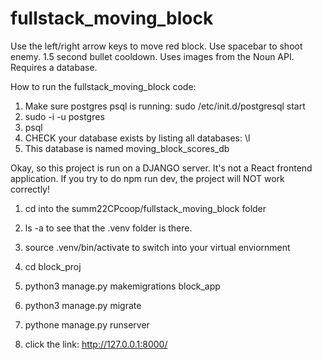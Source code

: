# fullstack_moving_block
Use the left/right arrow keys to move red block. Use spacebar to shoot enemy. 1.5 second bullet cooldown. Uses images from the Noun API. Requires a database.

How to run the fullstack_moving_block code:

1. Make sure postgres psql is running: sudo /etc/init.d/postgresql start
2. sudo -i -u postgres
3. psql
4. CHECK your database exists by listing all databases: \l
5. This database is named moving_block_scores_db


Okay, so this project is run on a DJANGO server. It's not a React frontend application.
If you try to do npm run dev, the project will NOT work correctly!

1. cd into the summ22CPcoop/fullstack_moving_block folder

2. ls -a to see that the .venv folder is there.

3. source .venv/bin/activate to switch into your virtual enviornment

4. cd block_proj
5. python3 manage.py makemigrations block_app
6. python3 manage.py migrate
7. pythone manage.py runserver

8. click the link: http://127.0.0.1:8000/
